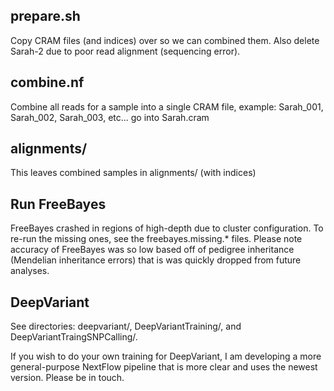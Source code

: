 ## prepare.sh
Copy CRAM files (and indices) over so we can combined them. Also delete Sarah-2 due to poor read alignment (sequencing error).

## combine.nf
Combine all reads for a sample into a single CRAM file, example: Sarah_001, Sarah_002, Sarah_003, etc... go into Sarah.cram

## alignments/
This leaves combined samples in alignments/ (with indices)

## Run FreeBayes 
FreeBayes crashed in regions of high-depth due to cluster configuration. To re-run the missing ones, see the freebayes.missing.* files. Please note accuracy of FreeBayes was so low based off of pedigree inheritance (Mendelian inheritance errors) that is was quickly dropped from future analyses. 

## DeepVariant
See directories: deepvariant/, DeepVariantTraining/, and DeepVariantTraingSNPCalling/.

If you wish to do your own training for DeepVariant, I am developing a more general-purpose NextFlow pipeline that is more clear and uses the newest version. Please be in touch.

